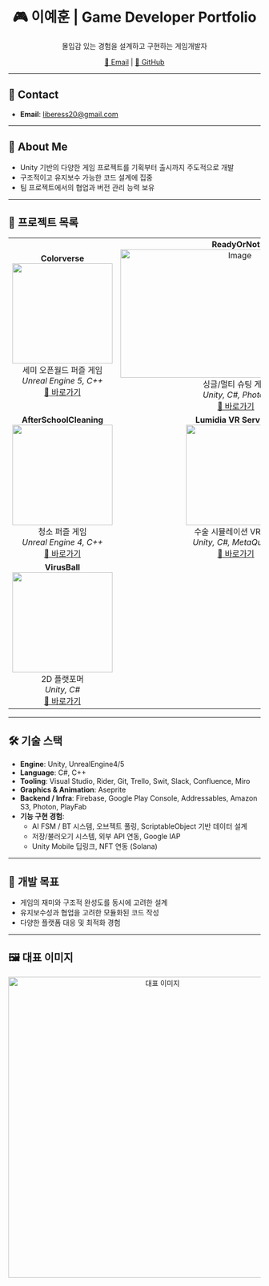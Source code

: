 <h1 align="center">🎮 이예훈 | Game Developer Portfolio</h1>
<p align="center">몰입감 있는 경험을 설계하고 구현하는 게임개발자</p>

<p align="center">
  <a href="mailto:liberess20@gmail.com">📧 Email</a> |
  <a href="https://github.com/Liberess">🐙 GitHub</a>
</p>

---

## 📮 Contact

- **Email**: liberess20@gmail.com

---

## 🧩 About Me

- Unity 기반의 다양한 게임 프로젝트를 기획부터 출시까지 주도적으로 개발
- 구조적이고 유지보수 가능한 코드 설계에 집중
- 팀 프로젝트에서의 협업과 버전 관리 능력 보유

---

## 📌 프로젝트 목록

<table>
  <tr>
    <td align="center">
      <strong>Colorverse</strong><br/>
      <img src="https://github.com/user-attachments/assets/8fad19a9-bcdd-4908-9c93-ff8c5548ef32" width="200"/><br/>
      세미 오픈월드 퍼즐 게임<br/>
      <em>Unreal Engine 5, C++</em><br/>
      <a href="https://github.com/Liberess/Portpolio/tree/main/Colorverse">🔗 바로가기</a>
    </td>
    <td align="center">
      <strong>ReadyOrNot</strong><br/>
      <img width="461" height="256" alt="Image" src="https://github.com/user-attachments/assets/ce2ec959-5bea-4969-9dbf-619fe018fded" />
      싱글/멀티 슈팅 게임<br/>
      <em>Unity, C#, Photon</em><br/>
      <a href="https://github.com/Liberess/Portpolio/tree/main/ReadyOrNot">🔗 바로가기</a>
    </td>
    <td align="center">
      <strong>Gooey's ClayIsland</strong><br/>
      <img src="https://your-image-url.com/clayisland.png" width="200"/><br/>
      어드벤처 퍼즐 게임<br/>
      <em>Unity, C#</em><br/>
      <a href="https://github.com/Liberess/Portpolio/tree/main/Gooey's%20ClayIsland">🔗 바로가기</a>
    </td>
  </tr>
  <tr>
    <td align="center">
      <strong>AfterSchoolCleaning</strong><br/>
      <img src="https://your-image-url.com/afterschool.png" width="200"/><br/>
      청소 퍼즐 게임<br/>
      <em>Unreal Engine 4, C++</em><br/>
      <a href="https://github.com/Liberess/Portpolio/tree/main/AfterSchoolCleaning">🔗 바로가기</a>
    </td>
    <td align="center">
      <strong>Lumidia VR Services</strong><br/>
      <img src="https://your-image-url.com/lumidia.png" width="200"/><br/>
      수술 시뮬레이션 VR 게임<br/>
      <em>Unity, C#, MetaQuest2</em><br/>
      <a href="https://github.com/Liberess/Portpolio/tree/main/Lumidia%20Games%20Virtual%20Reality%20Services">🔗 바로가기</a>
    </td>
    <td align="center">
      <strong>WarmHeart</strong><br/>
      <img src="https://your-image-url.com/warmheart.png" width="200"/><br/>
      2D 플랫포머<br/>
      <em>Unity, C#</em><br/>
      <a href="https://github.com/Liberess/Portpolio/tree/main/WarmHeart">🔗 바로가기</a>
    </td>
  </tr>
  <tr>
    <td align="center">
      <strong>VirusBall</strong><br/>
      <img src="https://your-image-url.com/virusball.png" width="200"/><br/>
      2D 플랫포머<br/>
      <em>Unity, C#</em><br/>
      <a href="https://github.com/Liberess/Portpolio/tree/main/VirusBall">🔗 바로가기</a>
    </td>
  </tr>
</table>

---

## 🛠️ 기술 스택

- **Engine**: Unity, UnrealEngine4/5  
- **Language**: C#, C++  
- **Tooling**: Visual Studio, Rider, Git, Trello, Swit, Slack, Confluence, Miro  
- **Graphics & Animation**: Aseprite  
- **Backend / Infra**: Firebase, Google Play Console, Addressables, Amazon S3, Photon, PlayFab  
- **기능 구현 경험**:
  - AI FSM / BT 시스템, 오브젝트 풀링, ScriptableObject 기반 데이터 설계
  - 저장/불러오기 시스템, 외부 API 연동, Google IAP
  - Unity Mobile 딥링크, NFT 연동 (Solana)

---

## 🎯 개발 목표

- 게임의 재미와 구조적 완성도를 동시에 고려한 설계  
- 유지보수성과 협업을 고려한 모듈화된 코드 작성  
- 다양한 플랫폼 대응 및 최적화 경험

---

## 🖼️ 대표 이미지

<p align="center">
 <img width="600" alt="대표 이미지" src="https://github.com/user-attachments/assets/6d09ac8d-363b-4aae-ae98-a886a9f2a3c4" />
</p>
